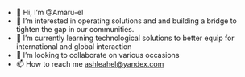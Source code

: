 - 👋 Hi, I’m @Amaru-el
- 👀 I’m interested in operating solutions and and building a bridge to tighten the gap in our communities.
- 🌱 I’m currently learning technological solutions to better equip for international and global interaction 
- 💞️ I’m looking to collaborate on various occasions
- 📫 How to reach me ashleahel@yandex.com

<!---
Amaru-el/Amaru-el is a ✨ special ✨ repository
Allodial Sarat El Amaru Nation, North America
International
National-AA22141 

You can click the Preview link to take a look at your changes.
--->
